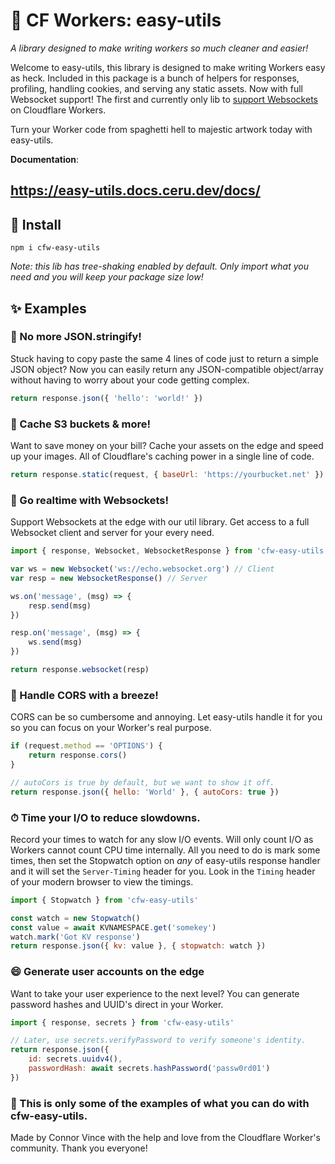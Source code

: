 # 🦄 CF Workers: easy-utils
*A library designed to make writing workers so much cleaner and easier!*

Welcome to easy-utils, this library is designed to make writing Workers easy as heck. Included in this package is a bunch of helpers for responses, profiling, handling cookies, and serving any static assets. Now with full Websocket support! The first and currently only lib to [support Websockets](https://easy-utils.docs.ceru.dev/docs/websockets#websockets) on Cloudflare Workers.

Turn your Worker code from spaghetti hell to majestic artwork today with easy-utils.

**Documentation**:
## https://easy-utils.docs.ceru.dev/docs/

## 🔧 Install
`npm i cfw-easy-utils` 

*Note: this lib has tree-shaking enabled by default. Only import what you need and you will keep your package size low!*

## ✨ Examples

### 🔨 No more JSON.stringify!
Stuck having to copy paste the same 4 lines of code just to return a simple JSON object? Now you can easily return any JSON-compatible object/array without having to worry about your code getting complex.
```js
return response.json({ 'hello': 'world!' })
```

### 🎨 Cache S3 buckets & more!
Want to save money on your bill? Cache your assets on the edge and speed up your images. All of Cloudflare's caching power in a single line of code.
```js
return response.static(request, { baseUrl: 'https://yourbucket.net' })
```

### 🔌 Go realtime with Websockets!
Support Websockets at the edge with our util library. Get access to a full Websocket client and server for your every need.
```js
import { response, Websocket, WebsocketResponse } from 'cfw-easy-utils'

var ws = new Websocket('ws://echo.websocket.org') // Client
var resp = new WebsocketResponse() // Server

ws.on('message', (msg) => {
    resp.send(msg)
})

resp.on('message', (msg) => {
    ws.send(msg)
})

return response.websocket(resp)
```

### 🍃 Handle CORS with a breeze!
CORS can be so cumbersome and annoying. Let easy-utils handle it for you so you can focus on your Worker's real purpose.
```js
if (request.method == 'OPTIONS') {
    return response.cors()
}

// autoCors is true by default, but we want to show it off.
return response.json({ hello: 'World' }, { autoCors: true })
```

### ⏱ Time your I/O to reduce slowdowns.
Record your times to watch for any slow I/O events. Will only count I/O as Workers cannot count CPU time internally. All you need to do is mark some times, then set the Stopwatch option on *any* of easy-utils response handler and it will set the `Server-Timing` header for you. Look in the `Timing` header of your modern browser to view the timings.
```js
import { Stopwatch } from 'cfw-easy-utils'

const watch = new Stopwatch()
const value = await KVNAMESPACE.get('somekey')
watch.mark('Got KV response')
return response.json({ kv: value }, { stopwatch: watch })
```

### 😄 Generate user accounts on the edge
Want to take your user experience to the next level? You can generate password hashes and UUID's direct in your Worker.
```js
import { response, secrets } from 'cfw-easy-utils'

// Later, use secrets.verifyPassword to verify someone's identity.
return response.json({
    id: secrets.uuidv4(),
    passwordHash: await secrets.hashPassword('passw0rd01')
})
```

### 🦄 This is only some of the examples of what you can do with cfw-easy-utils.

Made by Connor Vince with the help and love from the Cloudflare Worker's community. Thank you everyone!